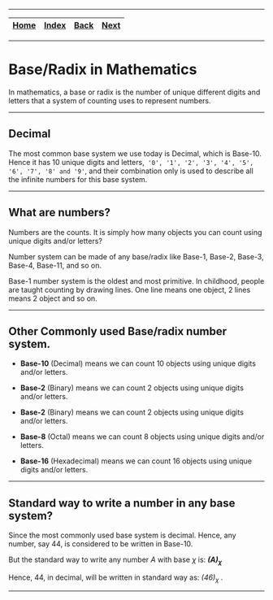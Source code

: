 
---

| [Home](/README.md) | [Index](./README.md) | [Back](./README.md) | [Next](./2_How_Counting_Works.md) |
| :---: | :---: | :---: | :---: |

---

# Base/Radix in Mathematics 

In mathematics, a base or radix is the number of unique different digits and letters that a system of counting uses to represent numbers. 

---

## Decimal

The most common base system we use today is Decimal, which is Base-10. Hence it has 10 unique digits and letters,` '0', '1', '2', '3', '4', '5', '6', '7', '8' and '9'`, and their combination only is used to describe all the infinite numbers for this base system.

---

## What are numbers?

Numbers are the counts. It is simply how many objects you can count using unique digits and/or letters?

Number system can be made of any base/radix like Base-1, Base-2, Base-3, Base-4, Base-11, and so on.

Base-1 number system is the oldest and most primitive. In childhood, people are taught counting by drawing lines. One line means one object, 2 lines means 2 object and so on.

---

## Other Commonly used Base/radix number system.

* __Base-10__ (Decimal) means we can count 10 objects using unique digits and/or letters.

* __Base-2__ (Binary) means we can count 2 objects using unique digits and/or letters.

* __Base-2__ (Binary) means we can count 2 objects using unique digits and/or letters.

* __Base-8__ (Octal) means we can count 8 objects using unique digits and/or letters.

* __Base-16__ (Hexadecimal) means we can count 16 objects using unique digits and/or letters.

---

## Standard way to write a number in any base system?

Since the most commonly used base system is decimal. Hence, any number, say 44, is considered to be written in Base-10.

But the standard way to write any number _A_ with base _χ_ is: ___(A)<sub>χ</sub>___

Hence, 44, in decimal, will be written in standard way as: _(46)<sub>χ</sub>_ .

---